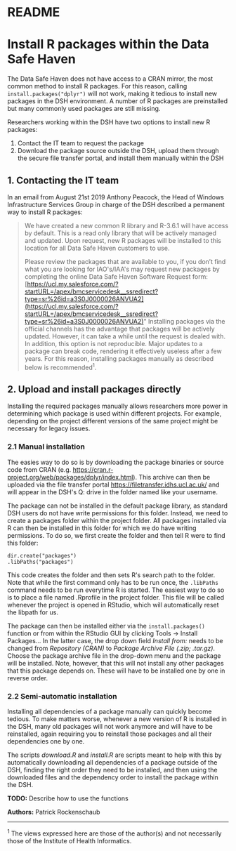 # README
# Install R packages within the Data Safe Haven 

The Data Safe Haven does not have access to a CRAN mirror, the most common method to install R packages. For this reason, calling `install.packages("dplyr")` will not work, making it tedious to install new packages in the DSH environment. A number of R packages are preinstalled but many commonly used packages are still missing. 

Researchers working within the DSH have two options to install new R packages:
1. Contact the IT team to request the package
2. Download the package source outside the DSH, upload them through the secure file transfer portal, and install them manually within the DSH


## 1. Contacting the IT team

In an email from August 21st 2019 Anthony Peacock, the Head of Windows Infrastructure Services Group in charge of the DSH described a permanent way to install R packages:

>We have created a new common R library and  R-3.6.1 will have access by default. This is a read only library that will be actively managed and updated. Upon request, new R packages will be installed to this location for all Data Safe Haven customers to use. 
>
>Please review the packages that are available to you, if you don’t find what you are looking for IAO's/IAA's may request new packages by completing the online Data Safe Haven Software Request form:
>[https://ucl.my.salesforce.com/?startURL=/apex/bmcservicedesk__ssredirect?type=sr%26id=a3S0J0000026ANVUA2](https://ucl.my.salesforce.com/?startURL=/apex/bmcservicedesk__ssredirect?type=sr%26id=a3S0J0000026ANVUA2)"
Installing packages via the official channels has the advantage that packages will be actively updated. However, it can take a while until the request is dealed with. In addition, this option is not reproducible. Major updates to a package can break code, rendering it effectively useless after a few years. For this reason, installing packages manually as described below is recommended<sup>1</sup>. 


## 2. Upload and install packages directly

Installing the required packages manually allows researchers more power in determining which package is used within different projects. For example, depending on the project different versions of the same project might be necessary for legacy issues. 

### 2.1 Manual installation
The easies way to do so is by downloading the package binaries or source code from CRAN (e.g. https://cran.r-project.org/web/packages/dplyr/index.html). This archive can then be uploaded via the file transfer portal https://filetransfer.idhs.ucl.ac.uk/ and will appear in the DSH's Q: drive in the folder named like your username. 

The package can not be installed in the default package library, as standard DSH users do not have write permissions for this folder. Instead, we need to create a packages folder within the project folder. All packages installed via R can then be installed in this folder for which we do have writing permissions. To do so, we first create the folder and then tell R were to find this folder: 

```
dir.create("packages")
.libPaths("packages")
``` 

This code creates the folder and then sets R's search path to the folder. Note that while the first command only has to be run once, the `.libPaths` command needs to be run everytime R is started. The easiest way to do so is to place a file named .Rprofile in the project folder. This file will be called whenever the project is opened in RStudio, which will automatically reset the libpath for us. 

The package can then be installed either via the `install.packages()` function or from within the RStudio GUI by clicking Tools -> Install Packages... In the latter case, the drop down field *Install from:* needs to be changed from *Repository (CRAN)* to *Package Archive File (.zip; .tar.gz)*. Choose the package archive file in the drop-down menu and the package will be installed. Note, however, that this will not install any other packages that this package depends on. These will have to be installed one by one in reverse order. 


### 2.2 Semi-automatic installation

Installing all dependencies of a package manually can quickly become tedious. To make matters worse, whenever a new version of R is installed in the DSH, many old packages will not work anymore and will have to be reinstalled, again requiring you to reinstall those packages and all their dependencies one by one. 

The scripts *download.R* and *install.R* are scripts meant to help with this by automatically downloading all dependencies of a package outside of the DSH, finding the right order they need to be installed, and then using the downloaded files and the dependency order to install the package within the DSH. 

**TODO:** Describe how to use the functions 


**Authors:**
Patrick Rockenschaub
___
<sup>1</sup> The views expressed here are those of the author(s) and not necessarily those of the Institute of Health Informatics.
